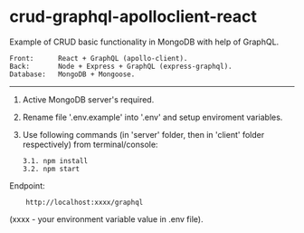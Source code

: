 # crud-graphql-apolloclient-react

Example of CRUD basic functionality in MongoDB with help of GraphQL.

    Front:      React + GraphQL (apollo-client).
    Back:       Node + Express + GraphQL (express-graphql).
    Database:   MongoDB + Mongoose.
___________________________________________________________________

1.  Active MongoDB server's required.

2.  Rename file '.env.example' into '.env' and setup enviroment variables.

3.  Use following commands (in 'server' folder, then in 'client' folder respectively) from terminal/console:
   
        3.1. npm install
        3.2. npm start

Endpoint: 

        http://localhost:xxxx/graphql
        
(xxxx - your environment variable value in .env file).
